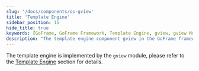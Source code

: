 ```yaml
---
slug: '/docs/components/os-gview'
title: 'Template Engine'
sidebar_position: 15
hide_title: true
keywords: [GoFrame, GoFrame Framework, Template Engine, gview, gview Module, Core Component, Template Engine Implementation, Module Implementation, gview Usage, gview Functionality]
description: "The template engine component gview in the GoFrame framework is detailed, explaining the functions and usage methods of the gview module. By explaining the core component template engine, it helps users understand and apply the gview module to achieve complex template engine functionalities."
---
```


The template engine is implemented by the `gview` module, please refer to the [Template Engine](../../核心组件/模板引擎/模板引擎.md) section for details.